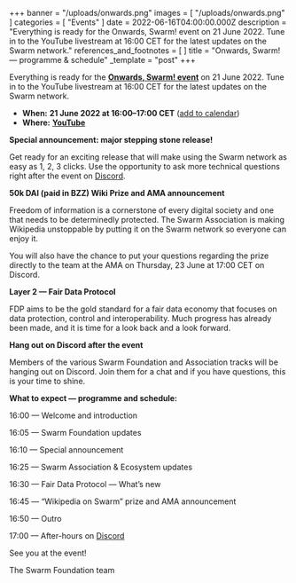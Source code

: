 +++
banner = "/uploads/onwards.png"
images = [ "/uploads/onwards.png" ]
categories = [ "Events" ]
date = 2022-06-16T04:00:00.000Z
description = "Everything is ready for the Onwards, Swarm! event on 21 June 2022. Tune in to the YouTube livestream at 16:00 CET for the latest updates on the Swarm network."
references_and_footnotes = [ ]
title = "Onwards, Swarm! — programme & schedule"
_template = "post"
+++

Everything is ready for the [**Onwards, Swarm! event**](https://medium.com/ethereum-swarm/onwards-swarm-21-june-c71635494336) on 21 June 2022. Tune in to the YouTube livestream at 16:00 CET for the latest updates on the Swarm network.

- **When:** **21 June 2022 at 16:00–17:00 CET** ([add to calendar](https://www.addevent.com/event/TP14018499))
- **Where:** [**YouTube**](https://youtu.be/jn4rkKjNFg4)

**Special announcement: major stepping stone release!**

Get ready for an exciting release that will make using the Swarm network as easy as 1, 2, 3 clicks. Use the opportunity to ask more technical questions right after the event on [Discord](https://mautic.int.ethswarm.org/r/0dd00088d3bfa5770f9a09908?ct=YTo1OntzOjY6InNvdXJjZSI7YToyOntpOjA7czo1OiJlbWFpbCI7aToxO2k6NTA7fXM6NToiZW1haWwiO2k6NTA7czo0OiJzdGF0IjtzOjIyOiI2MmEzMjE2OTU3MjkyMjc1NTI1NjA4IjtzOjQ6ImxlYWQiO3M6NToiMzMxMzAiO3M6NzoiY2hhbm5lbCI7YToxOntzOjU6ImVtYWlsIjtpOjUwO319&).

**50k DAI (paid in BZZ) Wiki Prize and AMA announcement**

Freedom of information is a cornerstone of every digital society and one that needs to be determinedly protected. The Swarm Association is making Wikipedia unstoppable by putting it on the Swarm network so everyone can enjoy it.

You will also have the chance to put your questions regarding the prize directly to the team at the AMA on Thursday, 23 June at 17:00 CET on Discord.

**Layer 2 — Fair Data Protocol**

FDP aims to be the gold standard for a fair data economy that focuses on data protection, control and interoperability. Much progress has already been made, and it is time for a look back and a look forward.

**Hang out on Discord after the event**

Members of the various Swarm Foundation and Association tracks will be hanging out on Discord. Join them for a chat and if you have questions, this is your time to shine.

**What to expect — programme and schedule:**

16:00 — Welcome and introduction

16:05 — Swarm Foundation updates

16:10 — Special announcement

16:25 — Swarm Association & Ecosystem updates

16:30 — Fair Data Protocol — What’s new

16:45 — “Wikipedia on Swarm” prize and AMA announcement

16:50 — Outro

17:00 — After-hours on [Discord](https://mautic.int.ethswarm.org/r/0dd00088d3bfa5770f9a09908?ct=YTo1OntzOjY6InNvdXJjZSI7YToyOntpOjA7czo1OiJlbWFpbCI7aToxO2k6NTA7fXM6NToiZW1haWwiO2k6NTA7czo0OiJzdGF0IjtzOjIyOiI2MmEzMjE2OTU3MjkyMjc1NTI1NjA4IjtzOjQ6ImxlYWQiO3M6NToiMzMxMzAiO3M6NzoiY2hhbm5lbCI7YToxOntzOjU6ImVtYWlsIjtpOjUwO319&)

See you at the event!

The Swarm Foundation team
